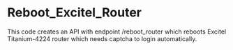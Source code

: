 # Reboot_Excitel_Router

This code creates an API with endpoint /reboot_router which reboots Excitel Titanium-4224 router which needs captcha to login automatically.